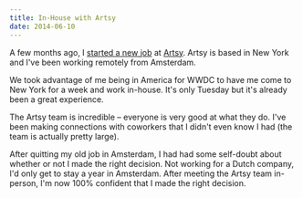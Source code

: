 ```yaml
---
title: In-House with Artsy
date: 2014-06-10
---
```


A few months ago, I [started a new job](/blog/new-job) at [Artsy](https://artsy.net). Artsy is based in New York and I've been working remotely from Amsterdam.

We took advantage of me being in America for WWDC to have me come to New York for a week and work in-house. It's only Tuesday but it's already been a great experience.

The Artsy team is incredible – everyone is very good at what they do. I've been making connections with coworkers that I didn't even know I had (the team is actually pretty large).

After quitting my old job in Amsterdam, I had had some self-doubt about whether or not I made the right decision. Not working for a Dutch company, I'd only get to stay a year in Amsterdam. After meeting the Artsy team in-person, I'm now 100% confident that I made the right decision.

